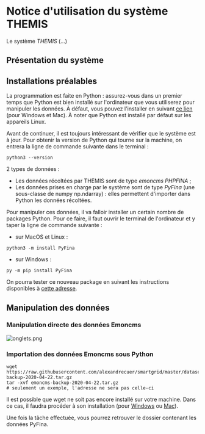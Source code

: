 # Notice d'utilisation du système THEMIS 

Le système *THEMIS* (...) 

## Présentation du système 


## Installations préalables 

La programmation est faite en Python : assurez-vous dans un premier temps que Python est bien installé sur l'ordinateur que vous utiliserez pour manipuler les données. À défaut, 
vous pouvez l'installer en suivant [ce lien](https://www.python.org/downloads/) (pour Windows et Mac). À noter que Python est installé par défaut sur les appareils Linux. 

Avant de continuer, il est toujours intéressant de vérifier que le système est à jour. Pour obtenir la version de Python qui tourne sur la machine, on entrera la ligne de commande suivante dans le terminal : 
```
python3 --version
```

2 types de données : 
* Les données récoltées par THEMIS sont de type *emoncms PHPFINA* ;
* Les données prises en charge par le système sont de type *PyFina* (une sous-classe de numpy np.ndarray) : elles permettent d'importer dans Python les données récoltées. 

Pour manipuler ces données, il va falloir installer un certain nombre de packages Python. Pour ce faire, il faut ouvrir le terminal de l'ordinateur et y taper la ligne de 
commande suivante : 
* sur MacOS et Linux : 
```
python3 -m install PyFina 
```

* sur Windows : 
```
py -m pip install PyFina
```
On pourra tester ce nouveau package en suivant les instructions disponibles à [cette adresse](https://github.com/Open-Building-Management/PyFina/blob/main/README.md). 


## Manipulation des données 

### Manipulation directe des données Emoncms 

![onglets.png](url_de_l'image "texte pour le titre, facultatif")


### Importation des données Emoncms sous Python 

```
wget https://raw.githubusercontent.com/alexandrecuer/smartgrid/master/datasets/emoncms-backup-2020-04-22.tar.gz
tar -xvf emoncms-backup-2020-04-22.tar.gz
# seulement un exemple, l'adresse ne sera pas celle-ci 
```

Il est possible que wget ne soit pas encore installé sur votre machine. Dans ce cas, il faudra procéder à son installation (pour [Windows](https://builtvisible.com/download-your-website-with-wget/) ou [Mac](https://www.maketecheasier.com/install-wget-mac/)). 

Une fois la tâche effectuée, vous pourrez retrouver le dossier contenant les données PyFina.


